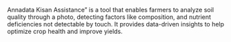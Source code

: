 Annadata Kisan Assistance” is a tool that enables farmers to analyze soil quality through a photo, detecting factors like composition, and nutrient deficiencies not detectable by touch. It provides data-driven insights to help optimize crop health and improve yields.
